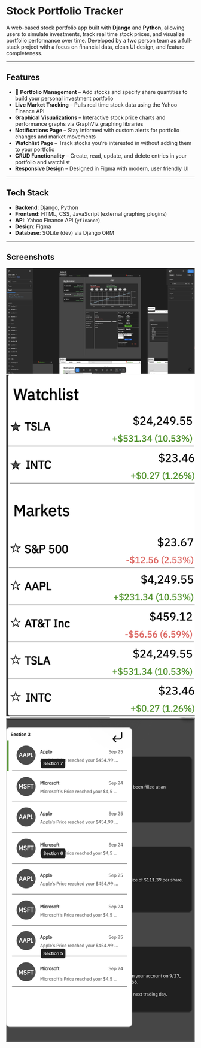 # Stock Portfolio Tracker

A web-based stock portfolio app built with **Django** and **Python**, allowing users to simulate investments, track real time stock prices, and visualize portfolio performance over time. Developed by a two person team as a full-stack project with a focus on financial data, clean UI design, and feature completeness.

---

## Features

- 🧾 **Portfolio Management** – Add stocks and specify share quantities to build your personal investment portfolio  
- **Live Market Tracking** – Pulls real time stock data using the Yahoo Finance API  
- **Graphical Visualizations** – Interactive stock price charts and performance graphs via GraphViz graphing libraries  
- **Notifications Page** – Stay informed with custom alerts for portfolio changes and market movements  
- **Watchlist Page** – Track stocks you're interested in without adding them to your portfolio  
- **CRUD Functionality** – Create, read, update, and delete entries in your portfolio and watchlist  
- **Responsive Design** – Designed in Figma with modern, user friendly UI

---

## Tech Stack

- **Backend**: Django, Python  
- **Frontend**: HTML, CSS, JavaScript (external graphing plugins)  
- **API**: Yahoo Finance API (`yfinance`)  
- **Design**: Figma  
- **Database**: SQLite (dev) via Django ORM  

---

## Screenshots

![Figma Portfolio dashboard  ](assets/figma.png)
![User watchlist  ](assets/watch.png)
![Notifications screen](assets/notifs.png)
